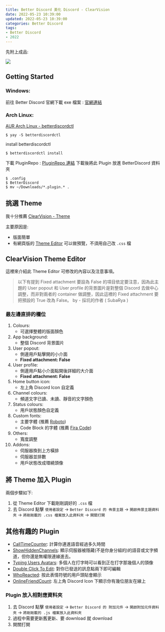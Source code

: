 ```yaml
---
title: Better Discord 美化 Discord - ClearVision
date: 2022-05-23 10:39:00
updated: 2022-05-23 10:39:00
categories: Better Discord
tags: 
- Better Discord
- 2022
---
```


先附上成品:

![](https://i.imgur.com/0tWRzM5.jpg)

## Getting Started

### Windows:

前往 Better Discord 官網下載 exe 檔案 : [官網連結](https://betterdiscord.app/)

### Arch Linux:

[AUR Arch Linux - betterdiscordctl](https://aur.archlinux.org/packages/betterdiscordctl)
```bash=
$ yay -S betterdiscordctl
```
install betterdiscordctl
```bash=
$ betterdiscordctl install
```
下載 PluginRepo : [PluginRepo 連結](https://betterdiscord.app/plugin/PluginRepo)
下載後將此 Plugin 放進 BetterDiscord 資料夾
```bash=
$ .config
$ BetterDiscord
$ mv ~/Downloads/*.plugin.* .
```

## 挑選 Theme

我十分推薦 [ClearVision - Theme](https://betterdiscord.app/theme/ClearVision)

主要原因是:
* 版面簡單
* 有網頁版的 [Theme Editor](https://bdeditor.dev/theme/clearvision) 可以做預覽，不須用自己改 `.css` 檔

## ClearVision Theme Editor

這裡來介紹此 Theme Editor 可修改的內容以及注意事項。

> 以下有提到 Fixed attachment 要設為 False 的項目依定要注意，因為此主題的 User popout 和 User profile 的背景圖片是對整個 Discord 去做中心調整，而非對兩者的 container 做調整，因此這裡的 Fixed attachment 要把預設的 True 改為 False。 by - 採坑的作者 ( SubaRya )

### 最左邊直排的欄位

1. Colours: 
    * 可選擇整體的版面顏色
2. App background:
    * 整個 Discord 背景圖片
3. User popout:
    * 側邊用戶點擊開的小介面
    * **Fixed attachment: False**
4. User profile:
    * 側邊用戶點小介面點開後詳細的大介面
    * **Fixed attachment: False**
5. Home button icon:
    * 左上角 Discord Icon 自定義
6. Channel colours:
    * 頻道文字已讀、未讀、靜音的文字顏色
7. Status colours:
    * 用戶狀態顏色自定義
8. Custom fonts:
    * 主要字體 (推薦 [Roboto](https://fonts.google.com/specimen/Roboto?query=Roboto))
    * Code Block 的字體 (推薦 [Fira Code](https://fonts.google.com/specimen/Fira+Code?query=Fira))
9. Others:
    * 寬度調整
10. Addons:
    * 伺服器換到上方橫排
    * 伺服器並排數
    * 用戶狀態改成環繞頭像

## 將 Theme 加入 Plugin

兩個步驟如下:
1. 從 Theme Editor 下載剛剛調好的 `.css` 檔
2. 去 Discord 點擊 `使用者設定` -> `Better Discord 的 佈景主題` -> `開啟佈景主題資料夾` -> `將剛剛載的 .css 檔案放入此資料夾` -> `開關打開`

## 其他有趣的 Plugin 
* [CallTimeCounter](https://betterdiscord.app/plugin/CallTimeCounter): 計算你連進語音經過多久時間
* [ShowHiddenChannels](https://betterdiscord.app/plugin/ShowHiddenChannels): 顯示伺服器被隱藏(不是你身分組的)的語音或文字頻道，但你還是無權限連線進去。
* [Typing Users Avatars](https://betterdiscord.app/plugin/Typing%20Users%20Avatars): 多個人在打字時可以看到正在打字那幾個人的頭像
* [Double Click To Edit](https://betterdiscord.app/plugin/Double%20Click%20To%20Edit): 對你已發送的訊息點兩下即可編輯
* [WhoReacted](https://betterdiscord.app/plugin/WhoReacted): 按此表情符號的用戶頭貼會顯示
* [OnlineFriendCount](https://betterdiscord.app/plugin/OnlineFriendCount): 左上角 Discord Icon 下顯示你有幾位朋友在線上

### Plugin 放入相對應資料夾

1. 去 Discord 點擊 `使用者設定` -> `Better Discord 的 附加元件` -> `開啟附加元件資料夾` -> `將剛剛載的 .js 檔案放入此資料夾` 
2. 過程中需要更新舊更新、要 download 就 download 
3. 開關打開